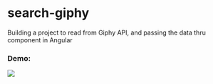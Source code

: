 # search-giphy

Building a project to read from Giphy API, and passing the data thru component in Angular 




### Demo:

![](http://g.recordit.co/MJFGXtUb5B.gif)

